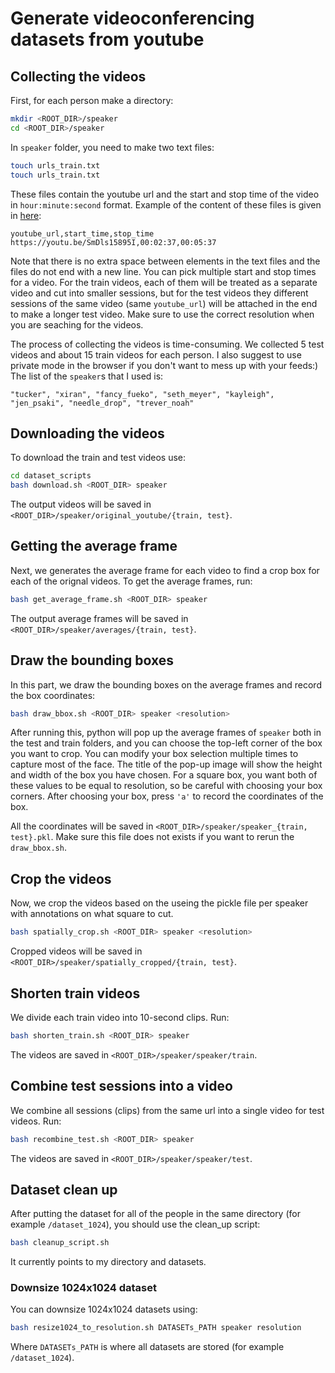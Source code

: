# Generate videoconferencing datasets from youtube

## Collecting the videos

First, for each person make a directory:
```bash
mkdir <ROOT_DIR>/speaker
cd <ROOT_DIR>/speaker
```

In `speaker` folder, you need to make two text files:
```bash
touch urls_train.txt
touch urls_train.txt
```
These files contain the youtube url and the start and stop time of the video in `hour:minute:second` format. Example of the content of these files
is given in [here](https://github.mit.edu/NeTS/nets_scripts/tree/master/dataset_scripts/sample_urls):

```text
youtube_url,start_time,stop_time
https://youtu.be/SmDls15895I,00:02:37,00:05:37
```

Note that there is no extra space between elements in the text files and the files do not end with a new line. You can pick multiple start and stop times for a video. For the train videos, each of them will be treated as a separate video and cut into smaller sessions, but for the test videos they different sessions of the same video (same `youtube_url`) will be attached in the end to make a longer test video. Make sure to use the correct resolution when you are seaching for the videos.

The process of collecting the videos is time-consuming. We collected 5 test videos and about 15 train videos for each person. I also suggest to use private mode in the browser if you don't want to mess up with your feeds:) The list of the `speaker`s that I used is:

```
"tucker", "xiran", "fancy_fueko", "seth_meyer", "kayleigh", "jen_psaki", "needle_drop", "trever_noah"
```

## Downloading the videos

To download the train and test videos use:
```bash
cd dataset_scripts
bash download.sh <ROOT_DIR> speaker
```
The output videos will be saved in `<ROOT_DIR>/speaker/original_youtube/{train, test}`. 

## Getting the average frame
Next, we generates the average frame for each video to find a crop box for each of the orignal videos. To get the average frames, run:
```bash
bash get_average_frame.sh <ROOT_DIR> speaker
```
The output average frames will be saved in `<ROOT_DIR>/speaker/averages/{train, test}`. 

## Draw the bounding boxes

In this part, we draw the bounding boxes on the average frames and record the box coordinates: 
```bash
bash draw_bbox.sh <ROOT_DIR> speaker <resolution>
```
After running this, python will pop up the average frames of `speaker` both in the test and train folders, and you can choose the top-left corner of the box you want to crop. You can modify your box selection multiple times to capture most of the face. The title of the pop-up image will show the height and width of the box you have chosen. For a square box, you want both of these values to be equal to resolution, so be careful with choosing your box corners. After choosing your box, press `'a'` to record the coordinates of the box. 

All the coordinates will be saved in `<ROOT_DIR>/speaker/speaker_{train, test}.pkl`. Make sure this file does not exists if you want to rerun the `draw_bbox.sh`. 

## Crop the videos

Now, we crop the videos based on the useing the pickle file per speaker with annotations on what square to cut.
```bash
bash spatially_crop.sh <ROOT_DIR> speaker <resolution>
```

Cropped videos will be saved in `<ROOT_DIR>/speaker/spatially_cropped/{train, test}`.

## Shorten train videos
We divide each train video into 10-second clips. Run:

```bash
bash shorten_train.sh <ROOT_DIR> speaker
```
The videos are saved in `<ROOT_DIR>/speaker/speaker/train`.

## Combine test sessions into a video
We combine all sessions (clips) from the same url into a single video for test videos. Run:

```bash
bash recombine_test.sh <ROOT_DIR> speaker
```
The videos are saved in `<ROOT_DIR>/speaker/speaker/test`.

## Dataset clean up
After putting the dataset for all of the people in the same directory (for example `/dataset_1024`), you should use the clean_up script:

```bash
bash cleanup_script.sh
```
It currently points to my directory and datasets. 

### Downsize 1024x1024 dataset 
You can downsize 1024x1024 datasets using:
```bash
bash resize1024_to_resolution.sh DATASETs_PATH speaker resolution
```
Where `DATASETs_PATH` is where all datasets are stored (for example `/dataset_1024`).
